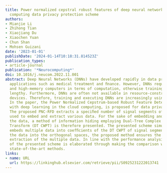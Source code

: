```yaml
---
title: Power normalized cepstral robust features of deep neural networks in a cloud
  computing data privacy protection scheme
authors:
- Mianjie Li
- Zhihong Tian
- Xiaojiang Du
- Xiaochen Yuan
- Chun Shan
- Mohsen Guizani
date: '2023-01-01'
publishDate: '2024-01-14T10:18:31.814523Z'
publication_types:
- article-journal
publication: '*Neurocomputing*'
doi: 10.1016/j.neucom.2022.11.001
abstract: Deep Neural Networks (DNNs) have developed rapidly in data privacy protection
  applications such as medical treatment and ﬁnance. However, DNNs require high-speed
  and high-memory computers in terms of computation, otherwise training can be very
  lengthy. Furthermore, DNNs are often not available in resource-constrained mobile
  devices. Therefore, training and executing DNNs are increasingly using cloud computing.
  In the paper, the Power Normalized Cepstrum-based Robust Feature Detector (PNCRFD),
  with deep learning in the cloud computing, is proposed for data privacy protection.
  The proposed PNC-RFD extracts a speciﬁed number of signal segments of high robustness
  used to embed and extract various data. For the sake of embedding and extracting
  the data, a method of information hiding employing Dual-Tree Complex Wavelet Packet
  Transform (DT CWPT) is therefore presented. The presented scheme simultaneously
  embeds multiple data into coefﬁcients of the DT CWPT of signal segments. By embedding
  the data into the orthogonal spaces, the proposed method ensures the independent
  extraction of the multiple data. In line with the performance analysis, the superiority
  of the presented scheme is elaborated through making the comparison with the current
  state-of-the-art methods.
links:
- name: URL
  url: https://linkinghub.elsevier.com/retrieve/pii/S0925231222013741
---
```


